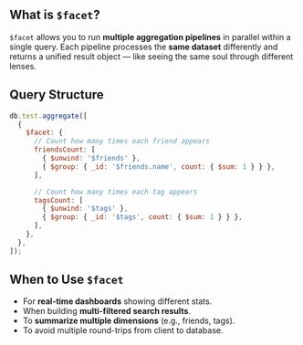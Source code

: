 ## What is `$facet`?

`$facet` allows you to run **multiple aggregation pipelines** in parallel within
a single query. Each pipeline processes the **same dataset** differently and
returns a unified result object — like seeing the same soul through different
lenses.

## Query Structure

```js
db.test.aggregate([
  {
    $facet: {
      // Count how many times each friend appears
      friendsCount: [
        { $unwind: '$friends' },
        { $group: { _id: '$friends.name', count: { $sum: 1 } } },
      ],

      // Count how many times each tag appears
      tagsCount: [
        { $unwind: '$tags' },
        { $group: { _id: '$tags', count: { $sum: 1 } } },
      ],
    },
  },
]);
```

## When to Use `$facet`

- For **real-time dashboards** showing different stats.
- When building **multi-filtered search results**.
- To **summarize multiple dimensions** (e.g., friends, tags).
- To avoid multiple round-trips from client to database.
